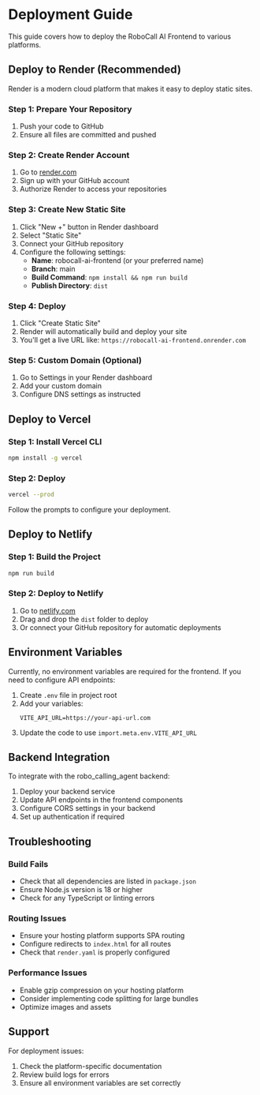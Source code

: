 # Deployment Guide

This guide covers how to deploy the RoboCall AI Frontend to various platforms.

## Deploy to Render (Recommended)

Render is a modern cloud platform that makes it easy to deploy static sites.

### Step 1: Prepare Your Repository

1. Push your code to GitHub
2. Ensure all files are committed and pushed

### Step 2: Create Render Account

1. Go to [render.com](https://render.com)
2. Sign up with your GitHub account
3. Authorize Render to access your repositories

### Step 3: Create New Static Site

1. Click "New +" button in Render dashboard
2. Select "Static Site"
3. Connect your GitHub repository
4. Configure the following settings:
   - **Name**: robocall-ai-frontend (or your preferred name)
   - **Branch**: main
   - **Build Command**: `npm install && npm run build`
   - **Publish Directory**: `dist`

### Step 4: Deploy

1. Click "Create Static Site"
2. Render will automatically build and deploy your site
3. You'll get a live URL like: `https://robocall-ai-frontend.onrender.com`

### Step 5: Custom Domain (Optional)

1. Go to Settings in your Render dashboard
2. Add your custom domain
3. Configure DNS settings as instructed

## Deploy to Vercel

### Step 1: Install Vercel CLI

```bash
npm install -g vercel
```

### Step 2: Deploy

```bash
vercel --prod
```

Follow the prompts to configure your deployment.

## Deploy to Netlify

### Step 1: Build the Project

```bash
npm run build
```

### Step 2: Deploy to Netlify

1. Go to [netlify.com](https://netlify.com)
2. Drag and drop the `dist` folder to deploy
3. Or connect your GitHub repository for automatic deployments

## Environment Variables

Currently, no environment variables are required for the frontend. If you need to configure API endpoints:

1. Create `.env` file in project root
2. Add your variables:
   ```
   VITE_API_URL=https://your-api-url.com
   ```
3. Update the code to use `import.meta.env.VITE_API_URL`

## Backend Integration

To integrate with the robo_calling_agent backend:

1. Deploy your backend service
2. Update API endpoints in the frontend components
3. Configure CORS settings in your backend
4. Set up authentication if required

## Troubleshooting

### Build Fails

- Check that all dependencies are listed in `package.json`
- Ensure Node.js version is 18 or higher
- Check for any TypeScript or linting errors

### Routing Issues

- Ensure your hosting platform supports SPA routing
- Configure redirects to `index.html` for all routes
- Check that `render.yaml` is properly configured

### Performance Issues

- Enable gzip compression on your hosting platform
- Consider implementing code splitting for large bundles
- Optimize images and assets

## Support

For deployment issues:
1. Check the platform-specific documentation
2. Review build logs for errors
3. Ensure all environment variables are set correctly

